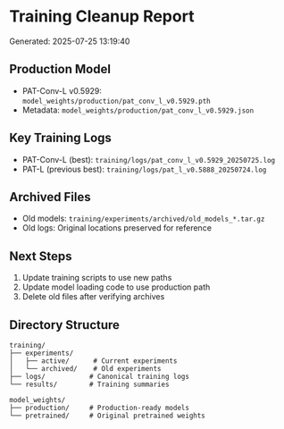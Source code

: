 # Training Cleanup Report
Generated: 2025-07-25 13:19:40

## Production Model
- PAT-Conv-L v0.5929: `model_weights/production/pat_conv_l_v0.5929.pth`
- Metadata: `model_weights/production/pat_conv_l_v0.5929.json`

## Key Training Logs
- PAT-Conv-L (best): `training/logs/pat_conv_l_v0.5929_20250725.log`
- PAT-L (previous best): `training/logs/pat_l_v0.5888_20250724.log`

## Archived Files
- Old models: `training/experiments/archived/old_models_*.tar.gz`
- Old logs: Original locations preserved for reference

## Next Steps
1. Update training scripts to use new paths
2. Update model loading code to use production path
3. Delete old files after verifying archives

## Directory Structure
```
training/
├── experiments/
│   ├── active/      # Current experiments
│   └── archived/    # Old experiments
├── logs/           # Canonical training logs  
└── results/        # Training summaries

model_weights/
├── production/     # Production-ready models
└── pretrained/     # Original pretrained weights
```
